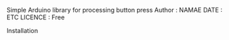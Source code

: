 Simple Arduino library for processing button press
Author  : NAMAE
DATE    : ETC
LICENCE : Free


Installation
